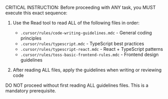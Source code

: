 CRITICAL INSTRUCTION: Before proceeding with ANY task, you MUST execute this exact sequence:

1. Use the Read tool to read ALL of the following files in order:
   - `.cursor/rules/code-writing-guidelines.mdc` - General coding principles
   - `.cursor/rules/typescript.mdc` - TypeScript best practices
   - `.cursor/rules/typescript-react.mdc` - React + TypeScript patterns
   - `.cursor/rules/toss-basic-frontend-rules.mdc` - Frontend design guidelines

2. After reading ALL files, apply the guidelines when writing or reviewing code

DO NOT proceed without first reading ALL guidelines files. This is a mandatory prerequisite.
